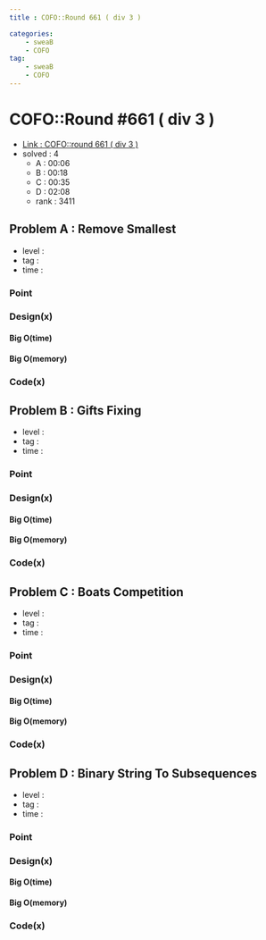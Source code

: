 ```yaml
---
title : COFO::Round 661 ( div 3 )

categories:
    - sweaB
    - COFO
tag:
    - sweaB
    - COFO
---
```

# COFO::Round #661 ( div 3 )
- [Link : COFO::round 661 ( div 3 )](https://codeforces.com/contest/1399)
- solved : 4
  - A : 00:06
  - B : 00:18
  - C : 00:35
  - D : 02:08
  - rank : 3411

## Problem A : Remove Smallest

- level :
- tag :
- time :

### Point

### Design(x)

#### Big O(time)

#### Big O(memory)

### Code(x)

## Problem B : Gifts Fixing

- level :
- tag :
- time :

### Point

### Design(x)

#### Big O(time)

#### Big O(memory)

### Code(x)

## Problem C : Boats Competition

- level :
- tag :
- time :

### Point

### Design(x)

#### Big O(time)

#### Big O(memory)

### Code(x)

## Problem D : Binary String To Subsequences

- level :
- tag :
- time :

### Point

### Design(x)

#### Big O(time)

#### Big O(memory)

### Code(x)

